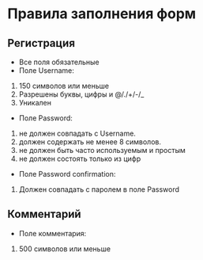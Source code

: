 # Правила заполнения форм

## Регистрация

* Все поля обязательные
* Поле Username:

1. 150 символов или меньше
2. Разрешены буквы, цифры и @/./+/-/_
3. Уникален

* Поле Password:

1. не должен совпадать с Username.
2. должен содержать не менее 8 символов.
3. не должен быть часто используемым и простым
4. не должен состоять только из цифр

* Поле Password confirmation:

1. Должен совпадать с паролем в поле Password

## Комментарий

* Поле комментария:

1. 500 символов или меньше
